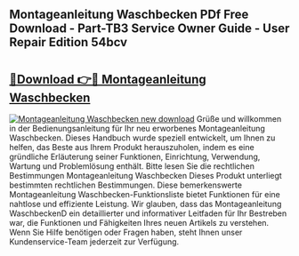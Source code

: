 ## Montageanleitung Waschbecken PDf Free Download - Part-TB3 Service Owner Guide - User Repair Edition 54bcv

# <h2><a href="http://df7sfh1.blite.top/?on=Montageanleitung+Waschbecken">🔗Download 👉🔴 Montageanleitung Waschbecken</a></h2>

[![Montageanleitung Waschbecken new download](https://i.imgur.com/lujVjoI.png)](http://df7sfh1.blite.top/?on=Montageanleitung+Waschbecken)
Grüße und willkommen in der Bedienungsanleitung für Ihr neu erworbenes Montageanleitung Waschbecken. Dieses Handbuch wurde speziell entwickelt, um Ihnen zu helfen, das Beste aus Ihrem Produkt herauszuholen, indem es eine gründliche Erläuterung seiner Funktionen, Einrichtung, Verwendung, Wartung und Problemlösung enthält. Bitte lesen Sie die rechtlichen Bestimmungen Montageanleitung Waschbecken Dieses Produkt unterliegt bestimmten rechtlichen Bestimmungen. Diese bemerkenswerte Montageanleitung Waschbecken-Funktionsliste bietet Funktionen für eine nahtlose und effiziente Leistung. Wir glauben, dass das Montageanleitung WaschbeckenD ein detaillierter und informativer Leitfaden für Ihr Bestreben war, die Funktionen und Fähigkeiten Ihres neuen Artikels zu verstehen. Wenn Sie Hilfe benötigen oder Fragen haben, steht Ihnen unser Kundenservice-Team jederzeit zur Verfügung.
